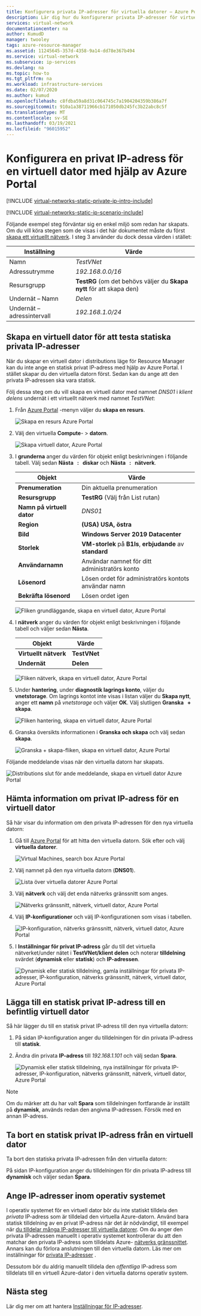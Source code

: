 ```yaml
---
title: Konfigurera privata IP-adresser för virtuella datorer – Azure Portal
description: Lär dig hur du konfigurerar privata IP-adresser för virtuella datorer med hjälp av Azure Portal.
services: virtual-network
documentationcenter: na
author: KumudD
manager: twooley
tags: azure-resource-manager
ms.assetid: 11245645-357d-4358-9a14-dd78e367b494
ms.service: virtual-network
ms.subservice: ip-services
ms.devlang: na
ms.topic: how-to
ms.tgt_pltfrm: na
ms.workload: infrastructure-services
ms.date: 02/07/2020
ms.author: kumud
ms.openlocfilehash: c8fdba59a8d31c064745c7a1904204359b386a7f
ms.sourcegitcommit: 910a1a38711966cb171050db245fc3b22abc8c5f
ms.translationtype: MT
ms.contentlocale: sv-SE
ms.lasthandoff: 03/19/2021
ms.locfileid: "96015952"
---
```

# <a name="configure-a-private-ip-address-for-a-vm-using-the-azure-portal"></a>Konfigurera en privat IP-adress för en virtuell dator med hjälp av Azure Portal

[!INCLUDE [virtual-networks-static-private-ip-intro-include](../../includes/virtual-networks-static-private-ip-intro-include.md)]

[!INCLUDE [virtual-networks-static-ip-scenario-include](../../includes/virtual-networks-static-ip-scenario-include.md)]

Följande exempel steg förväntar sig en enkel miljö som redan har skapats. Om du vill köra stegen som de visas i det här dokumentet måste du först [skapa ett virtuellt nätverk](quick-create-portal.md#create-a-virtual-network). I steg 3 använder du dock dessa värden i stället:

| Inställning | Värde |
| ------- | ----- |
| Namn | *TestVNet* |
| Adressutrymme | *192.168.0.0/16* |
| Resursgrupp | **TestRG** (om det behövs väljer du **Skapa nytt** för att skapa den) |
| Undernät – Namn | *Delen* |
| Undernät – adressintervall | *192.168.1.0/24* |

## <a name="create-a-vm-for-testing-static-private-ip-addresses"></a>Skapa en virtuell dator för att testa statiska privata IP-adresser
När du skapar en virtuell dator i distributions läge för Resource Manager kan du inte ange en statisk privat IP-adress med hjälp av Azure Portal. I stället skapar du den virtuella datorn först. Sedan kan du ange att den privata IP-adressen ska vara statisk.

Följ dessa steg om du vill skapa en virtuell dator med namnet *DNS01* i *klient delens* undernät i ett virtuellt nätverk med namnet *TestVNet*:

1. Från [Azure Portal](https://portal.azure.com) -menyn väljer du **skapa en resurs**.

    ![Skapa en resurs Azure Portal](./media/virtual-networks-static-ip-arm-pportal/create-a-resource.png)
2. Välj den virtuella **Compute**-  >  **datorn**.

    ![Skapa virtuell dator, Azure Portal](./media/virtual-networks-static-ip-arm-pportal/compute-virtual-machine.png)
3. I **grunderna** anger du värden för objekt enligt beskrivningen i följande tabell. Välj sedan **Nästa &nbsp; : &nbsp; diskar** och **Nästa &nbsp; : &nbsp; nätverk**.

    | Objekt | Värde |
    | --- | --- |
    | **Prenumeration** | Din aktuella prenumeration |
    | **Resursgrupp** | **TestRG** (Välj från List rutan) |
    | **Namn på virtuell dator** | *DNS01* |
    | **Region** | **(USA) USA, östra** |
    | **Bild** | **Windows Server 2019 Datacenter** |
    | **Storlek** | **VM-storlek** på **B1ls**, **erbjudande** av **standard** |
    | **Användarnamn** | Användar namnet för ditt administratörs konto |
    | **Lösenord** | Lösen ordet för administratörs kontots användar namn |
    | **Bekräfta lösenord** | Lösen ordet igen |

    ![Fliken grundläggande, skapa en virtuell dator, Azure Portal](./media/virtual-networks-static-ip-arm-pportal/create-a-virtual-machine-basics.png)
4. I **nätverk** anger du värden för objekt enligt beskrivningen i följande tabell och väljer sedan **Nästa**.

    | Objekt | Värde |
    | --- | --- |
    | **Virtuellt nätverk** | **TestVNet** |
    | **Undernät** | **Delen** |

    ![Fliken nätverk, skapa en virtuell dator, Azure Portal](./media/virtual-networks-static-ip-arm-pportal/create-a-virtual-machine-networking.png)
5. Under **hantering**, under **diagnostik lagrings konto**, väljer du **vnetstorage**. Om lagrings kontot inte visas i listan väljer du **Skapa nytt**, anger ett **namn** på *vnetstorage* och väljer **OK**. Välj slutligen **Granska &nbsp; + &nbsp; skapa**.

    ![Fliken hantering, skapa en virtuell dator, Azure Portal](./media/virtual-networks-static-ip-arm-pportal/create-a-virtual-machine-management.png)
6. Granska översikts informationen i **Granska och skapa** och välj sedan **skapa**.

    ![Granska + skapa-fliken, skapa en virtuell dator, Azure Portal](./media/virtual-networks-static-ip-arm-pportal/create-a-virtual-machine-review-create.png)

Följande meddelande visas när den virtuella datorn har skapats.

![Distributions slut för ande meddelande, skapa en virtuell dator Azure Portal](./media/virtual-networks-static-ip-arm-pportal/deployment-is-complete.png)

## <a name="retrieve-private-ip-address-information-for-a-vm"></a>Hämta information om privat IP-adress för en virtuell dator
Så här visar du information om den privata IP-adressen för den nya virtuella datorn:

1. Gå till [Azure Portal](https://portal.azure.com) för att hitta den virtuella datorn. Sök efter och välj **virtuella datorer**.

    ![Virtual Machines, search box Azure Portal](./media/virtual-networks-static-ip-arm-pportal/search-box-virtual-machines.png)

2. Välj namnet på den nya virtuella datorn (**DNS01**).

    ![Lista över virtuella datorer Azure Portal](./media/virtual-networks-static-ip-arm-pportal/virtual-machine-list.png)

3. Välj **nätverk** och välj det enda nätverks gränssnitt som anges.

    ![Nätverks gränssnitt, nätverk, virtuell dator, Azure Portal](./media/virtual-networks-static-ip-arm-pportal/networking-network-interface.png)

4. Välj **IP-konfigurationer** och välj IP-konfigurationen som visas i tabellen.

    ![IP-konfiguration, nätverks gränssnitt, nätverk, virtuell dator, Azure Portal](./media/virtual-networks-static-ip-arm-pportal/network-interface-ip-configurations.png)

5. I **Inställningar för privat IP-adress** går du till det virtuella nätverket/under nätet i **TestVNet/klient delen** och noterar **tilldelning** svärdet (**dynamisk** eller **statisk**) och **IP-adressen**.

    ![Dynamisk eller statisk tilldelning, gamla inställningar för privata IP-adresser, IP-konfiguration, nätverks gränssnitt, nätverk, virtuell dator, Azure Portal](./media/virtual-networks-static-ip-arm-pportal/private-ip-address-settings-old.png)

## <a name="add-a-static-private-ip-address-to-an-existing-vm"></a>Lägga till en statisk privat IP-adress till en befintlig virtuell dator
Så här lägger du till en statisk privat IP-adress till den nya virtuella datorn:

1. På sidan IP-konfiguration anger du tilldelningen för din privata IP-adress till **statisk**.
2. Ändra din privata **IP-adress** till *192.168.1.101* och välj sedan **Spara**.
   
    ![Dynamisk eller statisk tilldelning, nya inställningar för privata IP-adresser, IP-konfiguration, nätverks gränssnitt, nätverk, virtuell dator, Azure Portal](./media/virtual-networks-static-ip-arm-pportal/private-ip-address-settings-new.png)

> [!NOTE]
> Om du märker att du har valt **Spara** som tilldelningen fortfarande är inställt på **dynamisk**, används redan den angivna IP-adressen. Försök med en annan IP-adress.

## <a name="remove-a-static-private-ip-address-from-a-vm"></a>Ta bort en statisk privat IP-adress från en virtuell dator
Ta bort den statiska privata IP-adressen från den virtuella datorn:

På sidan IP-konfiguration anger du tilldelningen för din privata IP-adress till **dynamisk** och väljer sedan **Spara**.

## <a name="set-ip-addresses-within-the-operating-system"></a>Ange IP-adresser inom operativ systemet

I operativ systemet för en virtuell dator bör du inte statiskt tilldela den *privata* IP-adress som är tilldelad den virtuella Azure-datorn. Använd bara statisk tilldelning av en privat IP-adress när det är nödvändigt, till exempel när [du tilldelar många IP-adresser till virtuella datorer](virtual-network-multiple-ip-addresses-portal.md). Om du anger den privata IP-adressen manuellt i operativ systemet kontrollerar du att den matchar den privata IP-adress som tilldelats Azure- [nätverks gränssnittet](virtual-network-network-interface-addresses.md#change-ip-address-settings). Annars kan du förlora anslutningen till den virtuella datorn. Läs mer om inställningar för [privata IP-adresser](virtual-network-network-interface-addresses.md#private) .

Dessutom bör du aldrig manuellt tilldela den *offentliga* IP-adress som tilldelats till en virtuell Azure-dator i den virtuella datorns operativ system.

## <a name="next-steps"></a>Nästa steg

Lär dig mer om att hantera [Inställningar för IP-adresser](virtual-network-network-interface-addresses.md).
